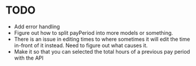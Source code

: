 # TODO #
* Add error handling
* Figure out how to split payPeriod into more models or something.
* There is an issue in editing times to where sometimes it will edit the time in-front of it instead. Need to figure out what causes it.
* Make it so that you can selected the total hours of a previous pay period with the API
